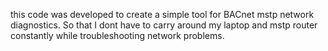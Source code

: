 this code was developed to create a simple tool for BACnet mstp network diagnostics. So that I dont have to carry around my laptop and mstp router constantly while troubleshooting network problems.

